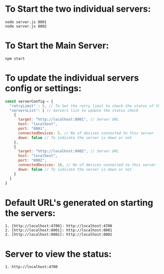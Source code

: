 # To Start the two individual servers:
    node server.js 8001
    node server.js 8002
    
# To Start the Main Server:
    npm start

# To update the individual servers config or settings:
```javascript
const serverConfig = {
  "retryLimit" : 5, // To Set the retry limit to check the status of the server
  "serversList": [ // Servers list to update the status check
    {
      target: "http://localhost:8001", // Server URL
      host: "localhost",
      port: "8001",
      connectedDevices: 5, // No of devices connected to this server
      down: false // To indicate the server is down or not
    },
    {
      target: "http://localhost:8002", // Server URL
      host: "localhost",
      port: "8002",
      connectedDevices: 10, // No of devices connected to this server
      down: false // To indicate the server is down or not
    }
  ]
}

```
# Default URL's generated on starting the servers:
    1. [http://localhost:4700]: http://localhost:4700
    2. [http://localhost:8001]: http://localhost:8001
    2. [http://localhost:8002]: http://localhost:8002

# Server to view the status:
    1. http://localhost:4700
